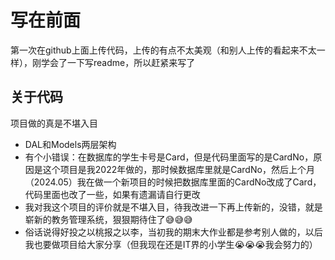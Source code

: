 # 写在前面

第一次在github上面上传代码，上传的有点不太美观（和别人上传的看起来不太一样），刚学会了一下写readme，所以赶紧来写了

## 关于代码

项目做的真是不堪入目
 - DAL和Models两层架构  
 - 有个小错误：在数据库的学生卡号是Card，但是代码里面写的是CardNo，原因是这个项目是我2022年做的，那时候数据库里就是CardNo，然后上个月（2024.05）我在做一个新项目的时候把数据库里面的CardNo改成了Card，代码里面也改了一些，如果有遗漏请自行更改
 - 我对我这个项目的评价就是不堪入目，待我改进一下再上传新的，没错，就是崭新的教务管理系统，狠狠期待住了😅😅😅
 - 俗话说得好投之以桃报之以李，当初我的期末大作业都是参考别人做的，以后我也要做项目给大家分享（但我现在还是IT界的小学生😭😭😭我会努力的）




 
